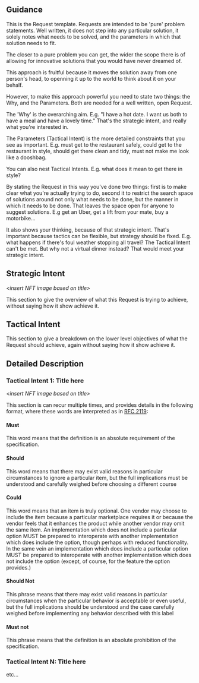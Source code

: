 ## Guidance 

This is the Request template.  Requests are intended to be 'pure' problem statements.  Well written, it does not step into any particular solution, it solely notes what needs to be solved, and the parameters in which that solution needs to fit.

The closer to a pure problem you can get, the wider the scope there is of allowing for innovative solutions that you would have never dreamed of.

This approach is fruitful because it moves the solution away from one person's head, to openning it up to the world to think about it on your behalf.

However, to make this approach powerful you need to state two things: the Why, and the Parameters.  Both are needed for a well written, open Request.

The 'Why' is the overarching aim.  E.g. "I have a hot date.  I want us both to have a meal and have a lovely time."  That's the strategic intent, and really what you're interested in.

The Parameters (Tactical Intent) is the more detailed constraints that you see as important. E.g. must get to the restaurant safely, could get to the restaurant in style, should get there clean and tidy, must not make me look like a dooshbag.

You can also nest Tactical Intents.  E.g. what does it mean to get there in style?  

By stating the Request in this way you've done two things: first is to make clear what you're actually trying to do, second it to restrict the search space of solutions around not only what needs to be done, but the manner in which it needs to be done.  That leaves the space open for anyone to suggest solutions.  E.g get an Uber, get a lift from your mate, buy a motorbike...

It also shows your thinking, because of that strategic intent.  That's important because tactics can be flexible, but strategy should be fixed.  E.g. what happens if there's foul weather stopping all travel?  The Tactical Intent can't be met.  But why not a virtual dinner instead?  That would meet your strategic intent.


## Strategic Intent

_<insert NFT image based on title\>_

This section to give the overview of what this Request is trying to achieve, without saying how it show achieve it.

## Tactical Intent

This section to give a breakdown on the lower level objectives of what the Request should achieve, again without saying how it show achieve it.

## Detailed Description

### Tactical Intent 1: Title here

_<insert NFT image based on title\>_

This section is can recur multiple times, and provides details in the following format, where these words are interpreted as in [RFC 2119](https://datatracker.ietf.org/doc/html/rfc2119):

#### Must

This word means that the definition is an absolute requirement of the specification.

#### Should

This word means that there may exist valid reasons in particular circumstances to ignore a particular item, but the full implications must be understood and carefully weighed before choosing a different course

#### Could

This word means that an item is truly optional. One vendor may choose to include the item because a particular marketplace requires it or because the vendor feels that it enhances the product while another vendor may omit the same item. An implementation which does not include a particular option MUST be prepared to interoperate with another implementation which does include the option, though perhaps with reduced functionality. In the same vein an implementation which does include a particular option MUST be prepared to interoperate with another implementation which does not include the option (except, of course, for the feature the option provides.)

#### Should Not

This phrase means that there may exist valid reasons in particular circumstances when the particular behavior is acceptable or even useful, but the full implications should be understood and the case carefully weighed before implementing any behavior described with this label

#### Must not

This phrase means that the definition is an absolute prohibition of the specification.

### Tactical Intent N: Title here

etc...
